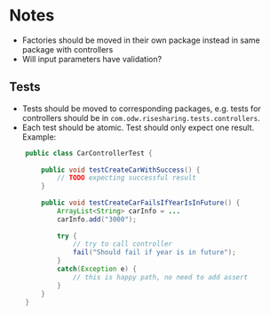 # Notes
- Factories should be moved in their own package instead in same package with controllers
- Will input parameters have validation?

## Tests

- Tests should be moved to corresponding packages, e.g. tests for controllers should be in `com.odw.risesharing.tests.controllers`.
- Each test should be atomic. Test should only expect one result. 
	Example:

```java
	public class CarControllerTest {
		
		public void testCreateCarWithSuccess() {
			// TODO expecting successful result 
		}
		
		public void testCreateCarFailsIfYearIsInFuture() {
			ArrayList<String> carInfo = ...
			carInfo.add("3000");
			
			try {
				// try to call controller
				fail("Should fail if year is in future");
			}
			catch(Exception e) {
				// this is happy path, no need to add assert
			}
		}
	}
```
		
